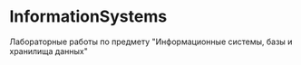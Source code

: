 # InformationSystems
Лабораторные работы по предмету "Информационные системы, базы и хранилища данных"
